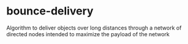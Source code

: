 # bounce-delivery
Algorithm to deliver objects over long distances through a network of directed nodes intended to maximize the payload of the network
